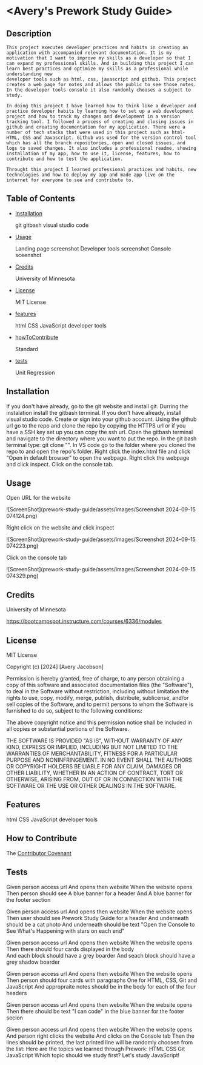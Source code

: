 # <Avery's Prework Study Guide>

## Description

    This project executes developer practices and habits in creating an application with accompanied relevant documentation. It is my motivation that I want to improve my skills as a developer so that I can expand my professional skills. And in building this project I can learn best practices and optimize my skills as a professional while understanding new 
    developer tools such as html, css, javascript and github. This project creates a web page for notes and allows the public to see those notes. In the developer tools console it also randomly chooses a subject to study. 
    
    In doing this project I have learned how to think like a developer and practice developer habits by learning how to set up a web development project and how to track my changes and development in a version tracking tool. I followed a process of creating and closing issues in github and creating documentation for my application. There were a number of tech stacks that were used in this project such as html-HTML, CSS and Javascript. Github was used for the version control tool which has all the branch repositories, open and closed issues, and logs to saved changes. It also includes a professional readme, showing installation of my app, how to use it, license, features, how to contribute and how to test the application.  

    Throught this project I learned professional practices and habits, new technologies and how to deploy my app and made app live on the internet for everyone to see and contribute to.  


## Table of Contents 

- [Installation](#installation)

    git
    gitbash
    visual studio code

- [Usage](#usage)

    Landing page screenshot 
    Developer tools screenshot
    Console sceenshot 

- [Credits](#credits)

    University of Minnesota 

- [License](#license)
    
    MIT License

- [features](#features)

    html
    CSS
    JavaScript
    developer tools

- [howToContribute](#howToContribute)

    Standard

- [tests](#tests)

    Unit
    Regression 

## Installation

If you don't have already, go to the git website and install git. Durring the instalation install the gitbash terminal. If you don't have already, install visual studio code. Create or sign into your github account. Using the github url go to the repo and clone the repo by copying the HTTPS url or if you have a SSH key set up you can copy the ssh url. Open the gitbash terminal and navigate to the directory where you want to put the repo. In the git bash terminal type: git clone "[<repo Url>](https://github.com/TheReal4m4d3u5/prework-study-guide.git)". In VS code go to the folder where you cloned the repo to and open the repo's folder. Right click the index.html file and click "Open in default browser" to open the webpage. Right click the webpage and click inspect. Click on the console tab. 


## Usage

Open URL for the website

![ScreenShot](prework-study-guide/assets/images/Screenshot 2024-09-15 074124.png)

Right click on the website and click inspect

![ScreenShot](prework-study-guide/assets/images/Screenshot 2024-09-15 074223.png)

Click on the console tab

![ScreenShot](prework-study-guide/assets/images/Screenshot 2024-09-15 074329.png)


## Credits

University of Minnesota

https://bootcampspot.instructure.com/courses/6336/modules


## License


MIT License

Copyright (c) [2024] [Avery Jacobson]

Permission is hereby granted, free of charge, to any person obtaining a copy
of this software and associated documentation files (the "Software"), to deal
in the Software without restriction, including without limitation the rights
to use, copy, modify, merge, publish, distribute, sublicense, and/or sell
copies of the Software, and to permit persons to whom the Software is
furnished to do so, subject to the following conditions:

The above copyright notice and this permission notice shall be included in all
copies or substantial portions of the Software.

THE SOFTWARE IS PROVIDED "AS IS", WITHOUT WARRANTY OF ANY KIND, EXPRESS OR
IMPLIED, INCLUDING BUT NOT LIMITED TO THE WARRANTIES OF MERCHANTABILITY,
FITNESS FOR A PARTICULAR PURPOSE AND NONINFRINGEMENT. IN NO EVENT SHALL THE
AUTHORS OR COPYRIGHT HOLDERS BE LIABLE FOR ANY CLAIM, DAMAGES OR OTHER
LIABILITY, WHETHER IN AN ACTION OF CONTRACT, TORT OR OTHERWISE, ARISING FROM,
OUT OF OR IN CONNECTION WITH THE SOFTWARE OR THE USE OR OTHER DEALINGS IN THE
SOFTWARE.


## Features

html
CSS
JavaScript
developer tools

## How to Contribute

The [Contributor Covenant](https://www.contributor-covenant.org/version/2/1/code_of_conduct/code_of_conduct.md)

## Tests

Given person access url 
And opens then website
When the website opens
Then person should see A blue banner for a header
And A blue banner for the footer section

Given person access url 
And opens then website
When the website opens
Then user should see Prework Study Guide for a header 
And underneath should be a cat photo 
And underneath should be text "Open the Console to See What's Happening with stars on each end"

Given person access url 
And opens then website
When the website opens
Then there should four cards displayed in the body  
And each block should have a grey boarder
And seach block should have a grey shadow boarder

Given person access url 
And opens then website
When the website opens
Then person should four cards with paragraphs One for HTML, CSS, Git and JavaScript
And appropraite notes should be in the body for each of the four headers

Given person access url 
And opens then website
When the website opens
Then there should be text "I can code" in the blue banner for the footer secion 

Given person access url 
And opens then website
When the website opens
And person right clicks the website
And clicks on the Console tab
Then the lines should be printed, the last printed line will be randomly choosen from the list:
Here are the topics we learned through Prework: 
HTML
CSS
Git
JavaScript
Which topic should we study first?
Let's study JavaScript!



